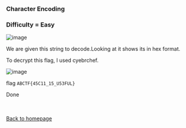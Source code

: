 <h3> Character Encoding </h3>

### Difficulty = Easy

![image](https://i.imgur.com/5kOycWi.png)

We are given this string to decode.Looking at it shows its in hex format.

To decrypt this flag, I used cyebrchef. 

![image](https://i.imgur.com/3mL602s.png)

flag ```ABCTF{45C11_15_U53FUL}```

Done

<br><br>
[Back to homepage](../../index.md)
